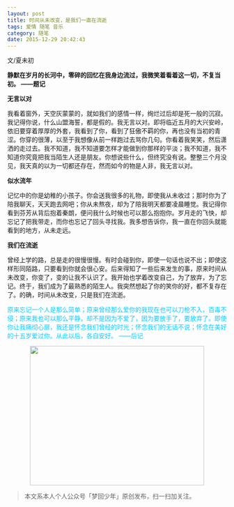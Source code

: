 ```yaml
---
layout: post
title: 时间从未改变，是我们一直在流逝
tags: 爱情 随笔 音乐
category: 随笔
date: 2015-12-29 20:42:43
---
```


文/夏未初

**静默在岁月的长河中，零碎的回忆在我身边流过，我微笑着看着这一切，不复当初。
——题记**

**无言以对**

我看着窗外，天空灰蒙蒙的，就如我们的感情一样，绚烂过后却是死一般的沉寂。我记得你说，什么山盟海誓，都是假的。我无言以对。即将临近五月的大兴安岭，依旧要穿着厚厚的外套，我看到了你，看到了狂傲不羁的你，再也没有当初的青涩。你穿的很薄，以至于我想像从前一样跑过去骂你几句。你看着我笑笑，然后潇洒的走过去。我不知道，我不知道要怎样才能做到你那样的平淡；我不知道，我不知道你究竟把我当陌生人还是朋友。你想说些什么，但终究没有说。整整三个月没见，我天真的以为一切都还存在，然而如今的物是人非，我无言以对。

**似水流年**

记忆中的你是幼稚的小孩子。你会送我很多的礼物，即使我从未收过；那时你为了陪我聊天，天天跑去网吧；你从未熬夜，却为了陪我明天都要凌晨睡觉。我记得你看到芬芳从背后抱着秦朗，便问我什么时候也可以那么抱抱你。岁月走的飞快，却忘记了把我带走，而你也忘记了回头寻找我。我多想告诉你，我一直在你回头就能看到的地方，从未走远。

**我们在流逝**

曾经上学的路，总是走的很慢很慢。有时会碰到你，即使一句话也说不出；即使这样形同陌路，只要看到你就会很心安。后来得知了一些后来发生的事，原来时间从未改变，你变了，变的让我不认识了。我开始也学着改变自己，为了放弃，为了忘记。终于，我们成为了最熟悉的陌生人。我突然想起了你的笑你的好，都不复存在了。的确，时间从未改变，只是我们在流逝。

<span style="color: #00ccff;">原来忘记一个人是那么简单；原来曾经那么爱你的我现在也可以刀枪不入，百毒不侵；原来我也可以那么平静，却不是因为不爱了，因为要放手了，要放弃了。即使你让我痛彻心扉，我还是怀念我们曾经的时光；怀念我们的无话不说；怀念在美好的十五岁爱过你。从此以后，各自安好。</span>
<span style="color: #00ccff;"> ——后记</span>

<div align="center">
<img src="http://7xlkoc.com1.z0.glb.clouddn.com/qrcodenew.jpg" width="400" height="320" />
</div>

> 本文系本人个人公众号「梦回少年」原创发布，扫一扫加关注。